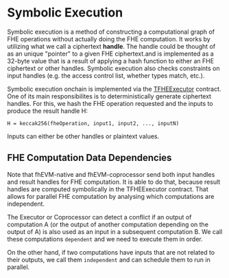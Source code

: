# Symbolic Execution

Symbolic execution is a method of constructing a computational graph of FHE operations without actually doing the FHE computation. It works by utilizing what we call a ciphertext **handle**. The handle could be thought of as an unique "pointer" to a given FHE ciphertext.and is implemented as a 32-byte value that is a result of applying a hash function to either an FHE ciphertext or other handles. Symbolic execution also checks constraints on input handles (e.g. the access control list, whether types match, etc.).

Symbolic execution onchain is implemented via the [TFHEExecutor](../../../contracts/contracts/TFHEExecutor.sol) contract. One of its main responsibilites is to deterministically generate ciphertext handles. For this, we hash the FHE operation requested and the inputs to produce the result handle H:

```
H = keccak256(fheOperation, input1, input2, ..., inputN)
```

Inputs can either be other handles or plaintext values.

## FHE Computation Data Dependencies

Note that fhEVM-native and fhEVM-coprocessor send both input handles and result handles for FHE computation. It is able to do that, because result handles are computed symbolically in the TFHEExecutor contract. That allows for parallel FHE computation by analysing which computations are independent.

The Executor or Coprocessor can detect a conflict if an output of computation A (or the output of another computation depending on the output of A) is also used as an input in a subsequent computation B. We call these computations `dependent` and we need to execute them in order.

On the other hand, if two computations have inputs that are not related to their outputs, we call them `independent` and can schedule them to run in parallel.
